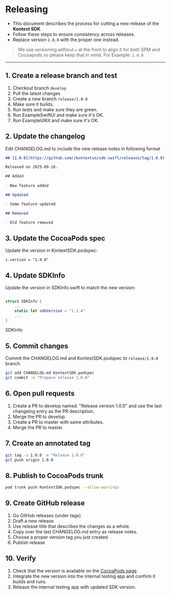 # Releasing

- This document describes the process for cutting a new release of the **Kontext SDK**.  
- Follow these steps to ensure consistency across releases.
- Replace version `1.0.0` with the proper one instead.

> We use versioning without `v` at the front to align it for both SPM and Cocoapods so please keep that in mind.
> For Example: `1.0.0`.

---


## 1. Create a release branch and test

1. Checkout branch `develop`
1. Pull the latest changes
1. Create a new branch `release/1.0.0`
1. Make sure it builds.
1. Run tests and make sure they are green.
1. Run ExampleSwiftUI and make sure it's OK.
1. Run ExampleUIKit and make sure it's OK.

## 2. Update the changelog

Edit CHANGELOG.md to include the new release notes in following format

```markdown
## [1.0.0](https://github.com//kontextso/sdk-swift/releases/tag/1.0.0)

Released on 2025-09-16.

## Added
 
- New feature added

## Updated

- Some feature updated

## Removed

- Old feature removed
```


## 3. Update the CocoaPods spec

Update the version in KontextSDK.podspec:

```
s.version = "1.0.0"

```

## 4. Update SDKInfo

Update the version in SDKInfo.swift to match the new version:


```swift

struct SDKInfo {
    ...
    static let sdkVersion = "1.1.4"
    ...
}
```

SDKInfo

## 5. Commit changes

Commit the CHANGELOG.md and KontextSDK.podspec to `release/1.0.0` branch

```bash
git add CHANGELOG.md KontextSDK.podspec
git commit -m "Prepare release 1.0.0"
```

## 6. Open pull requests

1. Create a PR to develop named: "Release version 1.0.0" and use the last changelog entry as the PR description.
2. Merge the PR to develop.
3. Create a PR to master with same attributes.
4. Merge the PR to master.

## 7. Create an annotated tag

```bash
git tag -a 1.0.0 -m "Release 1.0.0"
git push origin 1.0.0
```

## 8. Publish to CocoaPods trunk

```bash
pod trunk push KontextSDK.podspec --allow-warnings
```

## 9. Create GitHub release

1. Go GitHub releases (under tags)
2. Draft a new release
3. Use release title that describes the changes as a whole.
4. Copy over the last CHANGELOG.md entry as release notes.
5. Choose a proper version tag you just created
6. Publish release

## 10. Verify

1. Check that the version is available on the [CocoaPods page](https://cocoapods.org/pods/KontextSDK).
2. Integrate the new version into the internal testing app and confirm it builds and runs.
3. Release the internal testing app with updated SDK version.



